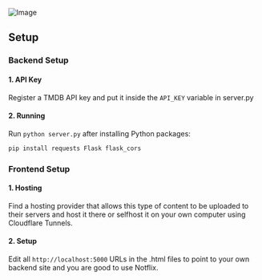 ![Image](https://github.com/user-attachments/assets/f19fbf51-36aa-46ce-9479-f1b08c07b869)
## Setup
### Backend Setup
#### 1. API Key
Register a TMDB API key and put it inside the `API_KEY` variable in server.py
#### 2. Running
Run `python server.py` after installing Python packages:
```bash
pip install requests Flask flask_cors
```
### Frontend Setup
#### 1. Hosting
Find a hosting provider that allows this type of content to be uploaded to their servers and host it there or selfhost it on your own computer using Cloudflare Tunnels.
#### 2. Setup
Edit all `http://localhost:5000` URLs in the .html files to point to your own backend site and you are good to use Notflix.
